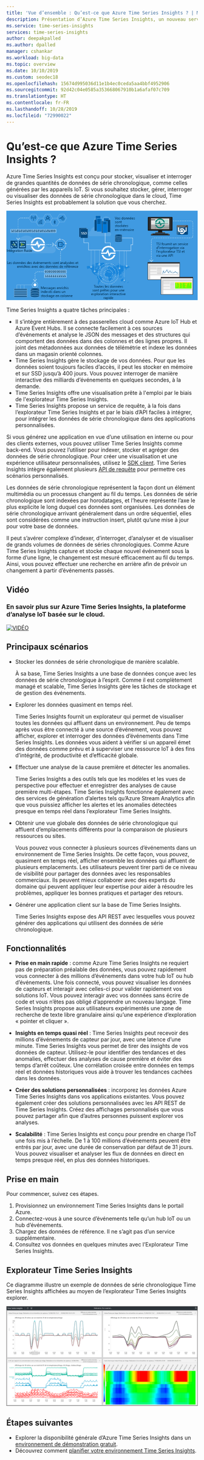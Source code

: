 ```yaml
---
title: 'Vue d’ensemble : Qu’est-ce que Azure Time Series Insights ? | Microsoft Docs'
description: Présentation d’Azure Time Series Insights, un nouveau service d’analyse de données de série chronologique et de solutions IoT.
ms.service: time-series-insights
services: time-series-insights
author: deepakpalled
ms.author: dpalled
manager: cshankar
ms.workload: big-data
ms.topic: overview
ms.date: 10/10/2019
ms.custom: seodec18
ms.openlocfilehash: 15674d995036d11e1b4ec0ceda5aa4bbf4952906
ms.sourcegitcommit: 92d42c04e0585a353668067910b1a6afaf07c709
ms.translationtype: HT
ms.contentlocale: fr-FR
ms.lasthandoff: 10/28/2019
ms.locfileid: "72990022"
---
```

# <a name="what-is-azure-time-series-insights"></a>Qu’est-ce que Azure Time Series Insights ?

Azure Time Series Insights est conçu pour stocker, visualiser et interroger de grandes quantités de données de série chronologique, comme celles générées par les appareils IoT. Si vous souhaitez stocker, gérer, interroger ou visualiser des données de série chronologique dans le cloud, Time Series Insights est probablement la solution que vous cherchez. 

[![Organigramme Time Series Insights](media/overview/time-series-insights-flowchart.png)](media/overview/time-series-insights-flowchart.png#lightbox)

Time Series Insights a quatre tâches principales :

- Il s’intègre entièrement à des passerelles cloud comme Azure IoT Hub et Azure Event Hubs. Il se connecte facilement à ces sources d’événements et analyse le JSON des messages et des structures qui comportent des données dans des colonnes et des lignes propres. Il joint des métadonnées aux données de télémétrie et indexe les données dans un magasin orienté colonnes.
- Time Series Insights gère le stockage de vos données. Pour que les données soient toujours faciles d’accès, il peut les stocker en mémoire et sur SSD jusqu’à 400 jours. Vous pouvez interroger de manière interactive des milliards d’événements en quelques secondes, à la demande.
- Time Series Insights offre une visualisation prête à l'emploi par le biais de l'explorateur Time Series Insights. 
- Time Series Insights propose un service de requête, à la fois dans l’explorateur Time Series Insights et par le biais d’API faciles à intégrer, pour intégrer les données de série chronologique dans des applications personnalisées.

Si vous générez une application en vue d’une utilisation en interne ou pour des clients externes, vous pouvez utiliser Time Series Insights comme back-end. Vous pouvez l’utiliser pour indexer, stocker et agréger des données de série chronologique. Pour créer une visualisation et une expérience utilisateur personnalisées, utilisez le [SDK client](https://github.com/microsoft/tsiclient/blob/master/docs/API.md). Time Series Insights intègre également plusieurs [API de requête](how-to-shape-query-json.md) pour permettre ces scénarios personnalisés.

Les données de série chronologique représentent la façon dont un élément multimédia ou un processus changent au fil du temps. Les données de série chronologique sont indexées par horodatages, et l’heure représente l’axe le plus explicite le long duquel ces données sont organisées. Les données de série chronologique arrivant généralement dans un ordre séquentiel, elles sont considérées comme une instruction insert, plutôt qu’une mise à jour pour votre base de données.

Il peut s’avérer complexe d’indexer, d’interroger, d’analyser et de visualiser de grands volumes de données de séries chronologiques.
Comme Azure Time Series Insights capture et stocke chaque nouvel événement sous la forme d’une ligne, le changement est mesuré efficacement au fil du temps. Ainsi, vous pouvez effectuer une recherche en arrière afin de prévoir un changement à partir d’événements passés.

## <a name="video"></a>Vidéo

### <a name="learn-more-about-azure-time-series-insights-the-cloud-based-iot-analytics-platformbr"></a>En savoir plus sur Azure Time Series Insights, la plateforme d’analyse IoT basée sur le cloud.</br>

[![VIDÉO](https://img.youtube.com/vi/GaARrFfjoss/0.jpg)](https://www.youtube.com/watch?v=GaARrFfjoss)

## <a name="primary-scenarios"></a>Principaux scénarios

- Stocker les données de série chronologique de manière scalable. 

   À sa base, Time Series Insights a une base de données conçue avec les données de série chronologique à l’esprit. Comme il est complètement managé et scalable, Time Series Insights gère les tâches de stockage et de gestion des événements.

- Explorer les données quasiment en temps réel. 

   Time Series Insights fournit un explorateur qui permet de visualiser toutes les données qui affluent dans un environnement. Peu de temps après vous être connecté à une source d’événement, vous pouvez afficher, explorer et interroger des données d’événements dans Time Series Insights. Les données vous aident à vérifier si un appareil émet des données comme prévu et à superviser une ressource IoT à des fins d’intégrité, de productivité et d’efficacité globale. 

- Effectuer une analyse de la cause première et détecter les anomalies.

   Time Series Insights a des outils tels que les modèles et les vues de perspective pour effectuer et enregistrer des analyses de cause première multi-étapes. Time Series Insights fonctionne également avec des services de génération d’alertes tels qu’Azure Stream Analytics afin que vous puissiez afficher les alertes et les anomalies détectées presque en temps réel dans l’explorateur Time Series Insights. 

- Obtenir une vue globale des données de série chronologique qui affluent d’emplacements différents pour la comparaison de plusieurs ressources ou sites.

   Vous pouvez vous connecter à plusieurs sources d’événements dans un environnement de Time Series Insights. De cette façon, vous pouvez, quasiment en temps réel, afficher ensemble les données qui affluent de plusieurs emplacements. Les utilisateurs peuvent tirer parti de ce niveau de visibilité pour partager des données avec les responsables commerciaux. Ils peuvent mieux collaborer avec des experts du domaine qui peuvent appliquer leur expertise pour aider à résoudre les problèmes, appliquer les bonnes pratiques et partager des retours.

- Générer une application client sur la base de Time Series Insights. 

   Time Series Insights expose des API REST avec lesquelles vous pouvez générer des applications qui utilisent des données de série chronologique.

## <a name="capabilities"></a>Fonctionnalités

- **Prise en main rapide** : comme Azure Time Series Insights ne requiert pas de préparation préalable des données, vous pouvez rapidement vous connecter à des millions d’événements dans votre hub IoT ou hub d’événements. Une fois connecté, vous pouvez visualiser les données de capteurs et interagir avec celles-ci pour valider rapidement vos solutions IoT. Vous pouvez interagir avec vos données sans écrire de code et vous n’êtes pas obligé d’apprendre un nouveau langage. Time Series Insights propose aux utilisateurs expérimentés une zone de recherche de texte libre granulaire ainsi qu’une expérience d’exploration « pointer et cliquer ».

- **Insights en temps quasi réel** : Time Series Insights peut recevoir des millions d’événements de capteur par jour, avec une latence d’une minute. Time Series Insights vous permet de tirer des insights de vos données de capteur. Utilisez-le pour identifier des tendances et des anomalies, effectuer des analyses de cause première et éviter des temps d’arrêt coûteux. Une corrélation croisée entre données en temps réel et données historiques vous aide à trouver les tendances cachées dans les données.

- **Créer des solutions personnalisées** : incorporez les données Azure Time Series Insights dans vos applications existantes. Vous pouvez également créer des solutions personnalisées avec les API REST de Time Series Insights. Créez des affichages personnalisés que vous pouvez partager afin que d’autres personnes puissent explorer vos analyses.

- **Scalabilité** : Time Series Insights est conçu pour prendre en charge l’IoT une fois mis à l’échelle. De 1 à 100 millions d’événements peuvent être entrés par jour, avec une durée de conservation par défaut de 31 jours. Vous pouvez visualiser et analyser les flux de données en direct en temps presque réel, en plus des données historiques.

## <a name="get-started"></a>Prise en main

Pour commencer, suivez ces étapes.

1. Provisionnez un environnement Time Series Insights dans le portail Azure.
1. Connectez-vous à une source d’événements telle qu’un hub IoT ou un hub d’événements. 
1. Chargez des données de référence. Il ne s’agit pas d’un service supplémentaire.
1. Consultez vos données en quelques minutes avec l’Explorateur Time Series Insights.

## <a name="time-series-insights-explorer"></a>Explorateur Time Series Insights

Ce diagramme illustre un exemple de données de série chronologique Time Series Insights affichées au moyen de l’explorateur Time Series Insights explorer.

![Explorateur Time Series Insights](media/time-series-insights-explorer/explorer4.png)

## <a name="next-steps"></a>Étapes suivantes

- Explorer la disponibilité générale d’Azure Time Series Insights dans un [environnement de démonstration gratuit](./time-series-quickstart.md).
- Découvrez comment [planifier votre environnement Time Series Insights](time-series-insights-environment-planning.md).
